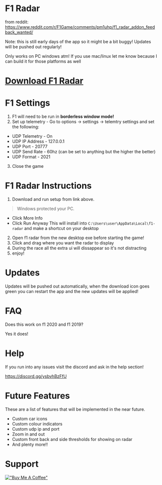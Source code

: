 # F1 Radar 

from reddit: https://www.reddit.com/r/F1Game/comments/pm1uhp/f1_radar_addon_feedback_wanted/

Note: this is still early days of the app so it might be a bit buggy! Updates will be pushed out regularly! 

Only works on PC windows atm! If you use mac/linux let me know because I can build it for those platforms as well

# [Download F1 Radar](https://github.com/ryry6/f1-radar-releases/releases/latest/download/f1-radar-setup.exe)

# F1 Settings
1. F1 will need to be run in **borderless window mode!**
2. Set up telemetry - Go to options -> settings -> telemtry settings and set the following:
  - UDP Telemetry - On
  - UDP IP Address - 127.0.0.1
  - UDP Port - 20777
  - UDP Send Rate - 60hz (can be set to anything but the higher the better)
  - UDP Format - 2021

3. Close the game

# F1 Radar Instructions
1. Download and run setup from link above.


> Windows protected your PC.
  - Click More Info
  - Click Run Anyway
  This will install into `C:\Users\user\AppData\Local\f1-radar` and make a shortcut on your desktop
  
 2. Open f1 radar from the new desktop exe before starting the game!
 3. Click and drag where you want the radar to display
 4. During the race all the extra ui will dissappear so it's not distracting
 5. enjoy!

# Updates
Updates will be pushed out automatically, when the download icon goes green you can restart the app and the new updates will be applied!

# FAQ

Does this work on f1 2020 and f1 2019?

Yes it does!

 
 # Help
 If you run into any issues visit the discord and ask in the help section!
 
https://discord.gg/ysbvhBzFfU
 
 # Future Features
 These are a list of features that will be implemented in the near future.
 - Custom car icons
 - Custom colour indicators
 - Custom udp ip and port
 - Zoom in and out
 - Custom front back and side thresholds for showing on radar
 - And plenty more!!

# Support
[!["Buy Me A Coffee"](https://www.buymeacoffee.com/assets/img/custom_images/orange_img.png)](https://www.buymeacoffee.com/ryry6)
